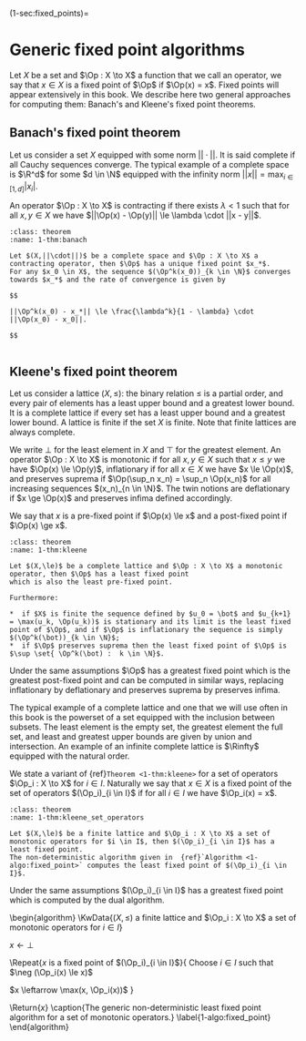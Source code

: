 (1-sec:fixed_points)=
# Generic fixed point algorithms

Let $X$ be a set and $\Op : X \to X$ a function that we call an operator, we say that $x \in X$ is a fixed point of $\Op$ if $\Op(x) = x$.
Fixed points will appear extensively in this book. 
We describe here two general approaches for computing them: Banach's and Kleene's fixed point theorems.

## Banach's fixed point theorem

Let us consider a set $X$ equipped with some norm $||\cdot||$.
It is said complete if all Cauchy sequences converge.
The typical example of a complete space is $\R^d$ for some $d \in \N$ equipped with the infinity norm $||x|| = \max_{i \in [1,d]} |x_i|$.

An operator $\Op : X \to X$ is contracting if there exists $\lambda < 1$ such that for all $x,y \in X$ we have
$||\Op(x) - \Op(y)|| \le \lambda \cdot ||x - y||$.

```{admonition} Theorem (Banach's fixed point theorem)
:class: theorem
:name: 1-thm:banach

Let $(X,||\cdot||)$ be a complete space and $\Op : X \to X$ a contracting operator, then $\Op$ has a unique fixed point $x_*$.
For any $x_0 \in X$, the sequence $(\Op^k(x_0))_{k \in \N}$ converges towards $x_*$ and the rate of convergence is given by

$$

||\Op^k(x_0) - x_*|| \le \frac{\lambda^k}{1 - \lambda} \cdot ||\Op(x_0) - x_0||.

$$


```



## Kleene's fixed point theorem

Let us consider a lattice $(X,\le)$: the binary relation $\le$ is a partial order, and every pair of elements has a least upper bound and a greatest lower bound. It is a complete lattice if every set has a least upper bound and a greatest lower bound.
A lattice is finite if the set $X$ is finite.
Note that finite lattices are always complete.

We write $\bot$ for the least element in $X$ and $\top$ for the greatest element.
An operator $\Op : X \to X$ is monotonic if for all $x,y \in X$ such that $x \le y$ we have $\Op(x) \le \Op(y)$,
inflationary if for all $x \in X$ we have $x \le \Op(x)$,
and preserves suprema if $\Op(\sup_n x_n) = \sup_n \Op(x_n)$ for all increasing sequences $(x_n)_{n \in \N}$.
The twin notions are deflationary if $x \ge \Op(x)$ and preserves infima defined accordingly.

We say that $x$ is a pre-fixed point if $\Op(x) \le x$ and a post-fixed point if $\Op(x) \ge x$.

```{admonition} Theorem (Kleene's fixed point theorem)
:class: theorem
:name: 1-thm:kleene

Let $(X,\le)$ be a complete lattice and $\Op : X \to X$ a monotonic operator, then $\Op$ has a least fixed point
which is also the least pre-fixed point.

Furthermore:

*  if $X$ is finite the sequence defined by $u_0 = \bot$ and $u_{k+1} = \max(u_k, \Op(u_k))$ is stationary and its limit is the least fixed point of $\Op$, and if $\Op$ is inflationary the sequence is simply $(\Op^k(\bot))_{k \in \N}$;
*  if $\Op$ preserves suprema then the least fixed point of $\Op$ is $\sup \set{ \Op^k(\bot) :  k \in \N}$.

```

Under the same assumptions $\Op$ has a greatest fixed point which is the greatest post-fixed point and can be computed in similar ways,
replacing inflationary by deflationary and preserves suprema by preserves infima.

The typical example of a complete lattice and one that we will use often in this book is the powerset of a set equipped with the inclusion between subsets. The least element is the empty set, the greatest element the full set, and least and greatest upper bounds are given by union and intersection.
An example of an infinite complete lattice is $\Rinfty$ equipped with the natural order.


We state a variant of  {ref}`Theorem <1-thm:kleene>` for a set of operators $\Op_i : X \to X$ for $i \in I$.
Naturally we say that $x \in X$ is a fixed point of the set of operators $(\Op_i)_{i \in I}$ if for all $i \in I$ we have $\Op_i(x) = x$.

```{admonition} Theorem (Kleene's fixed point theorem for a finite lattice and a set of operators)
:class: theorem
:name: 1-thm:kleene_set_operators

Let $(X,\le)$ be a finite lattice and $\Op_i : X \to X$ a set of monotonic operators for $i \in I$, then $(\Op_i)_{i \in I}$ has a least fixed point.
The non-deterministic algorithm given in  {ref}`Algorithm <1-algo:fixed_point>` computes the least fixed point of $(\Op_i)_{i \in I}$.

```

Under the same assumptions $(\Op_i)_{i \in I}$ has a greatest fixed point which is computed by the dual algorithm.

\begin{algorithm}
 \KwData{$(X,\le)$ a finite lattice and $\Op_i : X \to X$ a set of monotonic operators for $i \in I$}

$x \leftarrow \bot$ 

\Repeat{$x$ is a fixed point of $(\Op_i)_{i \in I}$}{
Choose $i \in I$ such that $\neg (\Op_i(x) \le x)$

$x \leftarrow \max(x, \Op_i(x))$ 
}

\Return{$x$}
\caption{The generic non-deterministic least fixed point algorithm for a set of monotonic operators.}
\label{1-algo:fixed_point}
\end{algorithm}

